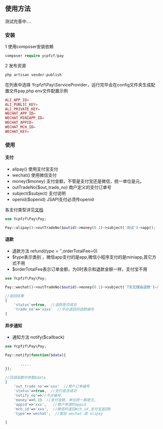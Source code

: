 ## 使用方法
测试完善中....

### 安装

1  使用composer安装依赖
```php
composer require ycpfzf/pay
```

2  发布资源
```php
php artisan vendor:publish
```
在列表中选择 Ycpfzf\Pay\ServiceProvider，运行完毕会在config文件夹生成配置文件pay.php
env文件配置示例
```php
ALI_APP_ID= 
ALI_PUBLIC_KEY= 
ALI_PRIVATE_KEY= 
WECHAT_APP_ID=
WECHAT_MINIAPP_ID=
WECHAT_APPID= 
WECHAT_MCH_ID= 
WECHAT_KEY= 
```

### 使用
#### 支付

* alipay()  使用支付宝支付
* wechat()  使用微信支付
* money($money) 支付金额，不管是支付宝还是微信，统一单位是元。
* outTradeNo($out_trade_no) 商户定义的支付订单号
* subject($subject)  支付说明
* openid($openid)  JSAPI支付必须传openid

各支付类型详见[文档](https://pay.yanda.net.cn/docs/2.x)

```php
use Ycpfzf\Pay\Pay;

Pay::alipay()->outTradeNo($outid)->money(0.1)->subject('测试')->app(); //使用支付宝的app支付0.1元
```

#### 退款

* 退款方法 refund($type='',$orderTotalFee=0)
* $type表示类别 ，微信app支付的是app,微信小程序支付的是miniapp,其它方式不用
* $orderTotalFee表示订单金额，为0时表示和退款金额一样，支付宝不用

```php
use Ycpfzf\Pay\Pay;

Pay::wechat()->outTradeNo($outid)->money(0.1)->subject('7天无理由退款')->refund('app'); 

//返回结果
[
    'status'=>true,  //退款是否成功
    'trade_no'=>'xxxx'  //平台返回的退款编号
]
```


#### 异步通知

* 通知方法 notify($callback)

```php
use Ycpfzf\Pay\Pay;

Pay::notify(function($data){
    
       .....
});

//回调函数中参数$data
[
    'out_trade_no'=>'xxx'  //商户订单编号 
    'status'=>true,  //支付是否成功
    'notify_no'=>//平台编号,
    'money'=>0.10  //支付金额，单位统一都是元,
    'appid'=>'xxx',   //商户申请的appid
    'mch_id'=>'xxx',  //微信时返回mch_id,支付宝返回0
    'type'=>'wechat',  //类别 wechat 或 alipay

]
```
